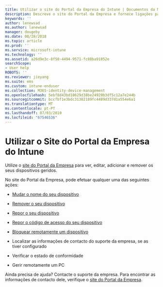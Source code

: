 ```yaml
---
title: Utilizar o site do Portal da Empresa do Intune | Documentos da Microsoft
description: Descreve o site do Portal da Empresa e fornece ligações para passos de tarefas que os utilizadores finais podem fazer no site
keywords: ''
author: lenewsad
ms.author: lanewsad
manager: dougeby
ms.date: 08/28/2018
ms.topic: article
ms.prod: ''
ms.service: microsoft-intune
ms.technology: ''
ms.assetid: a26d9e3c-8f58-4494-9571-fc88ba91852e
searchScope:
- User help
ROBOTS: ''
ms.reviewer: jieyang
ms.suite: ems
ms.custom: intune-enduser
ms.collection: M365-identity-device-management
ms.openlocfilehash: 5ebf8d43bd18629d38be24929b3df5c12a7e244b
ms.sourcegitcommit: bccfbf1e3bdc31382189fc4489d337d1a554e6a1
ms.translationtype: MT
ms.contentlocale: pt-PT
ms.lasthandoff: 07/03/2019
ms.locfileid: "67546536"
---
```

# <a name="using-the-intune-company-portal-website"></a>Utilizar o Site do Portal da Empresa do Intune
Utilize o [site do Portal da Empresa](https://portal.manage.microsoft.com) para ver, editar, adicionar e remover os seus dispositivos geridos.

No site do Portal da Empresa, pode efetuar qualquer uma das seguintes ações:

- [Mudar o nome do seu dispositivo](rename-your-device-cpwebsite.md)

- [Remover o seu dispositivo](remove-your-device-cpwebsite.md)

- [Repor o seu dispositivo](reset-erase-your-device-cpwebsite.md)

- [Repor o código de acesso do seu dispositivo](reset-your-passcode-cpwebsite.md)

- [Bloquear remotamente um dispositivo](remote-lock-your-device-cpwebsite.md)

- Localizar as informações de contacto do suporte da empresa, se as tiver configurado

- Verificar o estado de conformidade

- Gerir remotamente um PC

Ainda precisa de ajuda? Contacte o suporte da empresa. Para encontrar as informações de contacto dele, verifique o [site do Portal da Empresa](https://go.microsoft.com/fwlink/?linkid=2010980).
